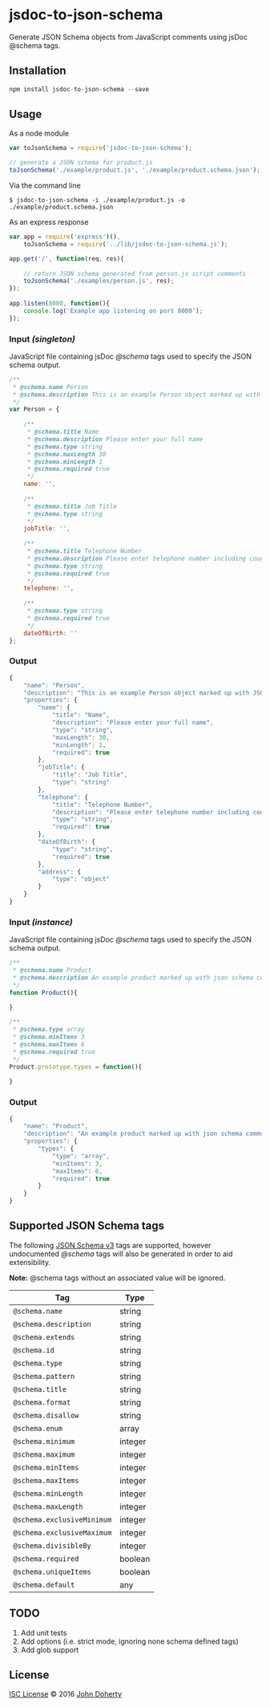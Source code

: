 # jsdoc-to-json-schema

Generate JSON Schema objects from JavaScript comments using jsDoc @schema tags.


## Installation

```js
npm install jsdoc-to-json-schema --save
```

## Usage

As a node module

```js
var toJsonSchema = require('jsdoc-to-json-schema');

// generate a JSON schema for product.js
toJsonSchema('./example/product.js', './example/product.schema.json');
```

Via the command line

```
$ jsdoc-to-json-schema -i ./example/product.js -o ./example/product.schema.json
```

As an express response

```js
var app = require('express')(),
    toJsonSchema = require('../lib/jsdoc-to-json-schema.js');

app.get('/', function(req, res){
    
    // return JSON schema generated from person.js script comments
    toJsonSchema('./examples/person.js', res);
});
    
app.listen(8080, function(){
    console.log('Example app listening on port 8080');
});
```

### Input *(singleton)*

JavaScript file containing jsDoc *@schema* tags used to specify the JSON schema output.

```js
/**
 * @schema.name Person
 * @schema.description This is an example Person object marked up with JSON schema tags to allow schema generation
 */
var Person = {
    
    /**
     * @schema.title Name
     * @schema.description Please enter your full name
     * @schema.type string
     * @schema.maxLength 30
     * @schema.minLength 1
     * @schema.required true
     */
    name: '',
    
    /**
     * @schema.title Job Title
     * @schema.type string
     */
    jobTitle: '',
    
    /**
     * @schema.title Telephone Number
     * @schema.description Please enter telephone number including country code
     * @schema.type string
     * @schema.required true
     */
    telephone: '',
    
    /**
     * @schema.type string
     * @schema.required true
     */
    dateOfBirth: ''
};
```

### Output

```js
{
    "name": "Person",
    "description": "This is an example Person object marked up with JSON schema tags to allow schema generation",
    "properties": {
        "name": {
            "title": "Name",
            "description": "Please enter your full name",
            "type": "string",
            "maxLength": 30,
            "minLength": 1,
            "required": true
        },
        "jobTitle": {
            "title": "Job Title",
            "type": "string"
        },
        "telephone": {
            "title": "Telephone Number",
            "description": "Please enter telephone number including country code",
            "type": "string",
            "required": true
        },
        "dateOfBirth": {
            "type": "string",
            "required": true
        },
        "address": {
            "type": "object"
        }
    }
}
```

### Input *(instance)*

JavaScript file containing jsDoc *@schema* tags used to specify the JSON schema output.

```js
/**
 * @schema.name Product
 * @schema.description An example product marked up with json schema comments
 */
function Product(){
    
}

/**
 * @schema.type array
 * @schema.minItems 3
 * @schema.maxItems 6
 * @schema.required true
 */
Product.prototype.types = function(){
    
}
```

### Output

```js
{
    "name": "Product",
    "description": "An example product marked up with json schema comments",
    "properties": {
        "types": {
            "type": "array",
            "minItems": 3,
            "maxItems": 6,
            "required": true
        }
    }   
}
```



## Supported JSON Schema tags

The following [JSON Schema v3](https://tools.ietf.org/html/draft-zyp-json-schema-03) tags are supported, however undocumented *@schema* tags will also be generated in order to aid extensibility.

**Note:** @schema tags without an associated value will be ignored.

| Tag                        | Type
| -------------------------- | ---------
| `@schema.name`             | string
| `@schema.description`      | string
| `@schema.extends`          | string
| `@schema.id`               | string
| `@schema.type`             | string
| `@schema.pattern`          | string
| `@schema.title`            | string
| `@schema.format`           | string
| `@schema.disallow`         | string
| `@schema.enum`             | array
| `@schema.minimum`          | integer
| `@schema.maximum`          | integer
| `@schema.minItems`         | integer
| `@schema.maxItems`         | integer
| `@schema.minLength`        | integer
| `@schema.maxLength`        | integer
| `@schema.exclusiveMinimum` | integer
| `@schema.exclusiveMaximum` | integer
| `@schema.divisibleBy`      | integer
| `@schema.required`         | boolean
| `@schema.uniqueItems`      | boolean
| `@schema.default`          | any


## TODO

 1. Add unit tests
 2. Add options (i.e. strict mode, ignoring none schema defined tags)
 3. Add glob support

## License

[ISC License](LICENSE) &copy; 2016 [John Doherty](http://wwww.johndoherty.info/)
